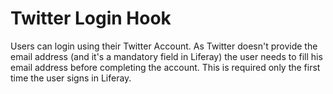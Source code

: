 Twitter Login Hook
==================

Users can login using their Twitter Account. As Twitter doesn't provide the email address (and it's a mandatory field in Liferay) the user needs to fill his email address before completing the account. This is required only the first time the user signs in Liferay.